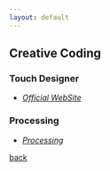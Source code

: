 ```yaml
---
layout: default
---
```


## Creative Coding

### Touch Designer

* _[Official WebSite](https://derivative.ca/)_

### Processing

* _[Processing](https://processing.org/)_

[back](../)
